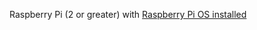  Raspberry Pi (2 or greater) with [Raspberry Pi OS installed](https://www.raspberrypi.org/documentation/installation/installing-images/README.md)
